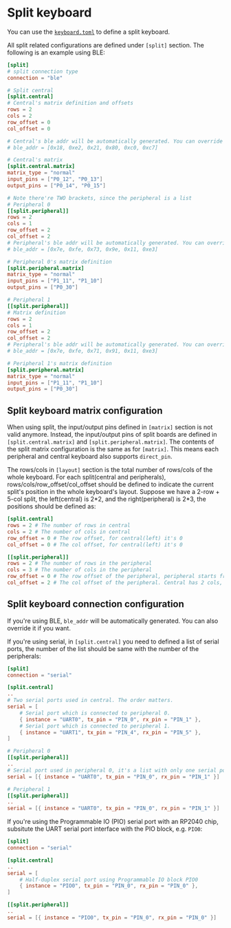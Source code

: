 # Split keyboard

You can use the [`keyboard.toml`](./index.md) to define a split keyboard.

All split related configurations are defined under `[split]` section. The following is an example using BLE:

```toml
[split]
# split connection type
connection = "ble"

# Split central
[split.central]
# Central's matrix definition and offsets
rows = 2
cols = 2
row_offset = 0
col_offset = 0

# Central's ble addr will be automatically generated. You can override it if you want.
# ble_addr = [0x18, 0xe2, 0x21, 0x80, 0xc0, 0xc7]

# Central's matrix
[split.central.matrix]
matrix_type = "normal"
input_pins = ["P0_12", "P0_13"]
output_pins = ["P0_14", "P0_15"]

# Note there're TWO brackets, since the peripheral is a list
# Peripheral 0
[[split.peripheral]]
rows = 2
cols = 1
row_offset = 2
col_offset = 2
# Peripheral's ble addr will be automatically generated. You can override it if you want.
# ble_addr = [0x7e, 0xfe, 0x73, 0x9e, 0x11, 0xe3]

# Peripheral 0's matrix definition
[split.peripheral.matrix]
matrix_type = "normal"
input_pins = ["P1_11", "P1_10"]
output_pins = ["P0_30"]

# Peripheral 1
[[split.peripheral]]
# Matrix definition
rows = 2
cols = 1
row_offset = 2
col_offset = 2
# Peripheral's ble addr will be automatically generated. You can override it if you want.
# ble_addr = [0x7e, 0xfe, 0x71, 0x91, 0x11, 0xe3]

# Peripheral 1's matrix definition
[split.peripheral.matrix]
matrix_type = "normal"
input_pins = ["P1_11", "P1_10"]
output_pins = ["P0_30"]
```

## Split keyboard matrix configuration

When using split, the input/output pins defined in `[matrix]` section is not valid anymore. Instead, the input/output pins of split boards are defined in `[split.central.matrix]` and `[split.peripheral.matrix]`. The contents of the split matrix configuration is the same as for `[matrix]`. This means each peripheral and central keyboard also supports `direct_pin`.

The rows/cols in `[layout]` section is the total number of rows/cols of the whole keyboard. For each split(central and peripherals), rows/cols/row_offset/col_offset should be defined to indicate the current split's position in the whole keyboard's layout. Suppose we have a 2-row + 5-col split, the left(central) is 2\*2, and the right(peripheral) is 2\*3, the positions should be defined as:

```toml
[split.central]
rows = 2 # The number of rows in central
cols = 2 # The number of cols in central
row_offset = 0 # The row offset, for central(left) it's 0
col_offset = 0 # The col offset, for central(left) it's 0

[[split.peripheral]]
rows = 2 # The number of rows in the peripheral
cols = 3 # The number of cols in the peripheral
row_offset = 0 # The row offset of the peripheral, peripheral starts from row 0, so the offset is 0
col_offset = 2 # The col offset of the peripheral. Central has 2 cols, so the col_offset should be 2 for the peripheral
```

## Split keyboard connection configuration

If you're using BLE, `ble_addr` will be automatically generated. You can also override it if you want.

If you're using serial, in `[split.central]` you need to defined a list of serial ports, the number of the list should be same with the number of the peripherals:

```toml
[split]
connection = "serial"

[split.central]
..
# Two serial ports used in central. The order matters.
serial = [
    # Serial port which is connected to peripheral 0.
    { instance = "UART0", tx_pin = "PIN_0", rx_pin = "PIN_1" },
    # Serial port which is connected to peripheral 1.
    { instance = "UART1", tx_pin = "PIN_4", rx_pin = "PIN_5" },
]

# Peripheral 0
[[split.peripheral]]
..
# Serial port used in peripheral 0, it's a list with only one serial port element.
serial = [{ instance = "UART0", tx_pin = "PIN_0", rx_pin = "PIN_1" }]

# Peripheral 1
[[split.peripheral]]
..
serial = [{ instance = "UART0", tx_pin = "PIN_0", rx_pin = "PIN_1" }]
```

If you're using the Programmable IO (PIO) serial port with an RP2040 chip, subsitute the UART serial port interface with the PIO block, e.g. `PIO0`:

```toml
[split]
connection = "serial"

[split.central]
..
serial = [
    # Half-duplex serial port using Programmable IO block PIO0
    { instance = "PIO0", tx_pin = "PIN_0", rx_pin = "PIN_0" },
]

[[split.peripheral]]
..
serial = [{ instance = "PIO0", tx_pin = "PIN_0", rx_pin = "PIN_0" }]
```

